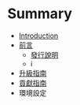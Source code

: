 # Summary

* [Introduction](README.md)
* [前言](1.Prologue/README.md)
   * [發行說明](1.Prologue/releases.md)
   * i
* [升級指南](1.Prologue/releases.md)
* [貢獻指南](1.Prologue/contributions.md)
* 環境設定

